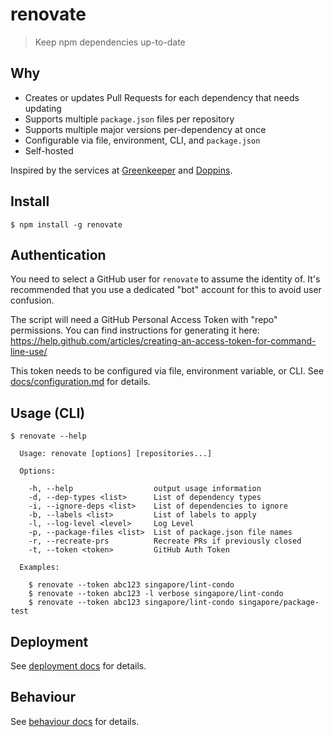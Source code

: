 # renovate

> Keep npm dependencies up-to-date

##  Why

- Creates or updates Pull Requests for each dependency that needs updating
- Supports multiple `package.json` files per repository
- Supports multiple major versions per-dependency at once
- Configurable via file, environment, CLI, and `package.json`
- Self-hosted

Inspired by the services at [Greenkeeper](https://greenkeeper.io) and [Doppins](https://doppins.com).

## Install

```
$ npm install -g renovate
```

## Authentication

You need to select a GitHub user for `renovate` to assume the identity of. It's recommended that you use a dedicated "bot" account for this to avoid user confusion.

The script will need a GitHub Personal Access Token with "repo" permissions. You can find instructions for generating it here: https://help.github.com/articles/creating-an-access-token-for-command-line-use/

This token needs to be configured via file, environment variable, or CLI. See [docs/configuration.md](docs/configuration.md) for details.

## Usage (CLI)

```
$ renovate --help

  Usage: renovate [options] [repositories...]

  Options:

    -h, --help                  output usage information
    -d, --dep-types <list>      List of dependency types
    -i, --ignore-deps <list>    List of dependencies to ignore
    -b, --labels <list>         List of labels to apply
    -l, --log-level <level>     Log Level
    -p, --package-files <list>  List of package.json file names
    -r, --recreate-prs          Recreate PRs if previously closed
    -t, --token <token>         GitHub Auth Token

  Examples:

    $ renovate --token abc123 singapore/lint-condo
    $ renovate --token abc123 -l verbose singapore/lint-condo
    $ renovate --token abc123 singapore/lint-condo singapore/package-test
```

## Deployment

See [deployment docs](docs/deploment.md) for details.

## Behaviour

See [behaviour docs](docs/behaviour.md) for details.
